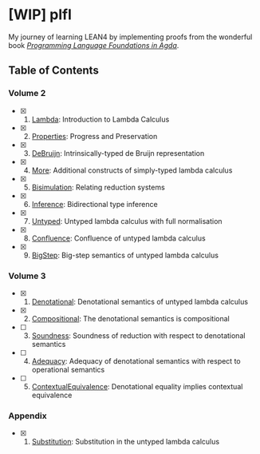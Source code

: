 # [WIP] plfl

My journey of learning LEAN4 by implementing proofs from the wonderful book [_Programming Language Foundations in Agda_](https://plfa.github.io).

## Table of Contents

### Volume 2

- [x] 1. [Lambda](https://plfa.github.io/Lambda/): Introduction to Lambda Calculus
- [x] 2. [Properties](https://plfa.github.io/Properties/): Progress and Preservation
- [x] 3. [DeBruijn](https://plfa.github.io/DeBruijn/): Intrinsically-typed de Bruijn representation
- [x] 4. [More](https://plfa.github.io/More/): Additional constructs of simply-typed lambda calculus
- [x] 5. [Bisimulation](https://plfa.github.io/Bisimulation/): Relating reduction systems
- [x] 6. [Inference](https://plfa.github.io/Inference/): Bidirectional type inference
- [x] 7. [Untyped](https://plfa.github.io/Untyped/): Untyped lambda calculus with full normalisation
- [x] 8. [Confluence](https://plfa.github.io/Confluence/): Confluence of untyped lambda calculus
- [x] 9. [BigStep](https://plfa.github.io/BigStep/): Big-step semantics of untyped lambda calculus

### Volume 3

- [x] 1. [Denotational](https://plfa.github.io/Denotational/): Denotational semantics of untyped lambda calculus
- [x] 2. [Compositional](https://plfa.github.io/Compositional/): The denotational semantics is compositional
- [ ] 3. [Soundness](https://plfa.github.io/Soundness/): Soundness of reduction with respect to denotational semantics
- [ ] 4. [Adequacy](https://plfa.github.io/Adequacy/): Adequacy of denotational semantics with respect to operational semantics
- [ ] 5. [ContextualEquivalence](https://plfa.github.io/ContextualEquivalence/): Denotational equality implies contextual equivalence

### Appendix

- [x] 1. [Substitution](https://plfa.github.io/Substitution/): Substitution in the untyped lambda calculus
